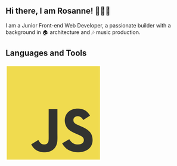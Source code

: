 ## Hi there, I am Rosanne! 👩🏼‍💻
I am a Junior Front-end Web Developer, a passionate builder with a 
background in 🏠 architecture and 🎶 music production.

## Languages and Tools

#### ![JavaScript](https://raw.githubusercontent.com/devicons/devicon/master/icons/javascript/javascript-original.svg)
